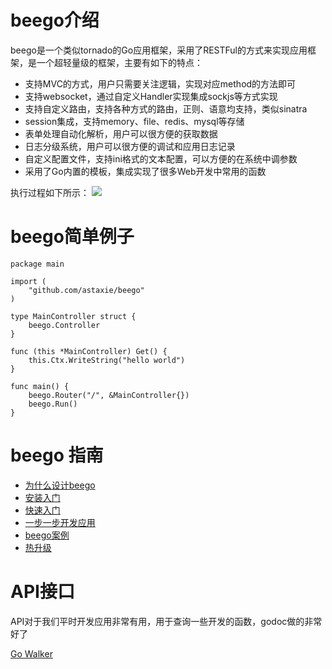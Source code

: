 # beego介绍
beego是一个类似tornado的Go应用框架，采用了RESTFul的方式来实现应用框架，是一个超轻量级的框架，主要有如下的特点：

- 支持MVC的方式，用户只需要关注逻辑，实现对应method的方法即可
- 支持websocket，通过自定义Handler实现集成sockjs等方式实现
- 支持自定义路由，支持各种方式的路由，正则、语意均支持，类似sinatra
- session集成，支持memory、file、redis、mysql等存储
- 表单处理自动化解析，用户可以很方便的获取数据
- 日志分级系统，用户可以很方便的调试和应用日志记录
- 自定义配置文件，支持ini格式的文本配置，可以方便的在系统中调参数
- 采用了Go内置的模板，集成实现了很多Web开发中常用的函数

执行过程如下所示：
![](images/beego.png)

# beego简单例子

	package main
	
	import (
	    "github.com/astaxie/beego"
	)
	
	type MainController struct {
	    beego.Controller
	}
	
	func (this *MainController) Get() {
	    this.Ctx.WriteString("hello world")
	}
	
	func main() {
	    beego.Router("/", &MainController{})
	    beego.Run()
	}

# beego 指南

* [为什么设计beego](Why.md)
* [安装入门](Install.md)
* [快速入门](Quickstart.md)
* [一步一步开发应用](Tutorial.md)
* [beego案例](Application.md)
* [热升级](HotUpdate.md)

# API接口

API对于我们平时开发应用非常有用，用于查询一些开发的函数，godoc做的非常好了

[Go Walker](http://gowalker.org/github.com/astaxie/beego)
